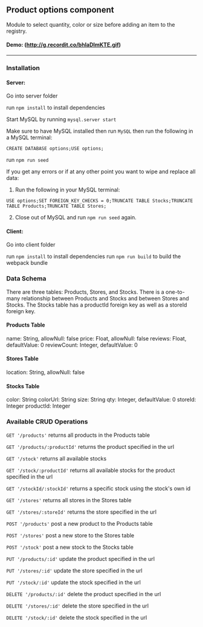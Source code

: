 
## Product options component

 Module to select quantity, color or size before adding an item to the registry.

#### Demo: (http://g.recordit.co/bhIaDImKTE.gif)

------

### Installation

#### Server:

Go into server folder

run  `npm install` to install dependencies

Start MySQL by running `mysql.server start`

Make sure to have MySQL installed then run `MySQL` then run the following in a MySQL terminal:

`CREATE DATABASE options;USE options;`

run `npm run seed`

If you get any errors or if at any other point you want to wipe and replace all data:

1. Run the following in your MySQL terminal:

`USE options;SET FOREIGN_KEY_CHECKS = 0;TRUNCATE TABLE Stocks;TRUNCATE TABLE Products;TRUNCATE TABLE Stores;`

2. Close out of MySQL and run `npm run seed` again.


#### Client:

Go into client folder

run  `npm install` to install dependencies
run `npm run build` to build the webpack bundle

### Data Schema
There are three tables: Products, Stores, and Stocks. There is a one-to-many relationship between Products and Stocks and between Stores and Stocks. The Stocks table has a productId foreign key as well as a storeId foreign key.

#### Products Table
name: String, allowNull: false
price: Float, allowNull: false
reviews: Float, defaultValue: 0
reviewCount: Integer, defaultValue: 0

#### Stores Table
location: String, allowNull: false

#### Stocks Table
color: String
colorUrl: String
size: String
qty: Integer, defaultValue: 0
storeId: Integer
productId: Integer

### Available CRUD Operations

`GET '/products'` returns all products in the Products table

`GET '/products/:productId'` returns the product specified in the url

`GET '/stock'` returns all available stocks

`GET '/stock/:productId'` returns all available stocks for the product specified in the url

`GET '/stockId/:stockId'` returns a specific stock using the stock's own id

`GET '/stores'` returns all stores in the Stores table

`GET '/stores/:storeId'` returns the store specified in the url

`POST '/products'` post a new product to the Products table

`POST '/stores'` post a new store to the Stores table

`POST '/stock'` post a new stock to the Stocks table

`PUT '/products/:id'` update the product specified in the url

`PUT '/stores/:id'` update the store specified in the url

`PUT '/stock/:id'` update the stock specified in the url

`DELETE '/products/:id'` delete the product specified in the url

`DELETE '/stores/:id'` delete the store specified in the url

`DELETE '/stock/:id'` delete the stock specified in the url




